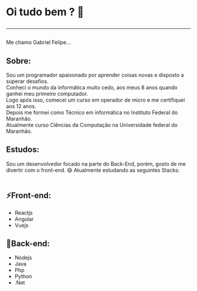 <!--  ![Anurag's GitHub stats](https://github-readme-stats.vercel.app/api?username=Felipe-DevT00ls&show_icons=true&theme=tokyonight) -->

# Oi tudo bem ? 👋<hr>
Me chamo Gabriel Felipe...

## Sobre:
Sou um programador apaixonado por aprender coisas novas e disposto a superar desafios.<br>
Conheci o mundo da informática muito cedo, aos meus 8 anos quando ganhei meu primeiro computador.<br>
Logo após isso, comecei um curso em operador de micro e me certifiquei aos 12 anos.<br>
Depois me formei como Técnico em informática no Instituto Federal do Maranhão.<br>
Atualmente curso Ciências da Computação na Universidade federal do Maranhão.

## Estudos:
Sou um desenvolvedor focado na parte do Back-End, porém, gosto de me divertir com o front-end. :smile:
Atualmente estudando as seguintes Stacks:<br/><br/>
## ⚡Front-end:
 - Reactjs
 - Angular
 - Vuejs
## 💬Back-end:
 - Nodejs
 - Java
 - Php
 - Python
 - .Net
 
 


 
<!--
**Felipe-DevT00ls/Felipe-DevT00ls** is a ✨ _special_ ✨ repository because its `README.md` (this file) appears on your GitHub profile.

Here are some ideas to get you started:

- 🔭 I’m currently working on ...
- 🌱 I’m currently learning ...
- 👯 I’m looking to collaborate on ...
- 🤔 I’m looking for help with ...
- 💬 Ask me about ...
- 📫 How to reach me: ...
- 😄 Pronouns: ...
- ⚡ Fun fact: ...
-->

